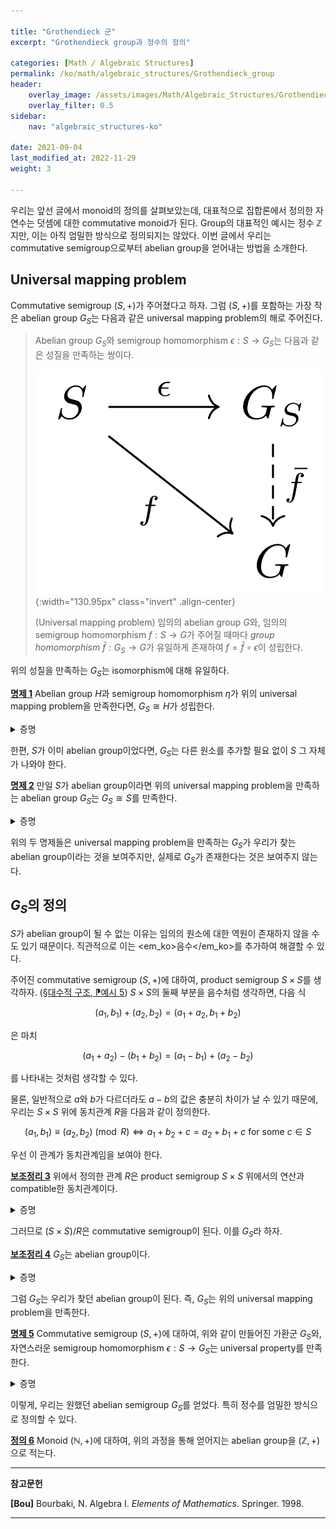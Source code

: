 ```yaml
---

title: "Grothendieck 군"
excerpt: "Grothendieck group과 정수의 정의"

categories: [Math / Algebraic Structures]
permalink: /ko/math/algebraic_structures/Grothendieck_group
header:
    overlay_image: /assets/images/Math/Algebraic_Structures/Grothendieck_group.png
    overlay_filter: 0.5
sidebar: 
    nav: "algebraic_structures-ko"

date: 2021-09-04
last_modified_at: 2022-11-29
weight: 3

---
```


우리는 앞선 글에서 monoid의 정의를 살펴보았는데, 대표적으로 집합론에서 정의한 자연수는 덧셈에 대한 commutative monoid가 된다. Group의 대표적인 예시는 정수 $\mathbb{Z}$지만, 이는 아직 엄밀한 방식으로 정의되지는 않았다. 이번 글에서 우리는 commutative semigroup으로부터 abelian group을 얻어내는 방법을 소개한다. 

## Universal mapping problem

Commutative semigroup $(S,+)$가 주어졌다고 하자. 그럼 $(S,+)$를 포함하는 가장 작은 abelian group $G_S$는 다음과 같은 universal mapping problem의 해로 주어진다.

> Abelian group $G_S$와 semigroup homomorphism $\epsilon:S\rightarrow G_S$는 다음과 같은 성질을 만족하는 쌍이다.  
>
>![universal_property](/assets/images/Math/Algebraic_Structures/Grothendieck_group-1.png){:width="130.95px"  class="invert" .align-center}
>     
>(Universal mapping problem) 임의의 abelian group $G$와, 임의의 semigroup homomorphism $f:S\rightarrow G$가 주어질 때마다 *group homomorphism* $\bar{f}:G_S\rightarrow G$가 유일하게 존재하여 $f=\bar{f}\circ\epsilon$이 성립한다.

위의 성질을 만족하는 $G_S$는 isomorphism에 대해 유일하다.

<div class="proposition" markdown="1">

<ins id="prop1">**명제 1**</ins> Abelian group $H$과 semigroup homomorphism $\eta$가 위의 universal mapping problem을 만족한다면, $G_S\cong H$가 성립한다.

</div>
<details class="proof" markdown="1">
<summary>증명</summary>

우선 다음 diagram을 살펴보자.

![uniqueness_1](/assets/images/Math/Algebraic_Structures/Grothendieck_group-2.png){:width="133.35px"  class="invert" .align-center}

그럼 universal property에서, $\eta= \bar{\eta}\circ\epsilon$이도록 하는 $\bar{\eta}: G_S\rightarrow H$가 존재한다. 한편, 다시 다음의 diagram에서

![uniqueness_2](/assets/images/Math/Algebraic_Structures/Grothendieck_group-3.png){:width="133.35px"  class="invert" .align-center}

$H$에 대한 universal property를 사용하면 $\epsilon=\bar{\epsilon}\circ\eta$이도록 하는 $\bar{\epsilon}:H\rightarrow G_S$가 존재한다. 그럼

$$\bar{\eta}\circ\bar{\epsilon}\circ\eta=\bar{\eta}\circ \epsilon=\eta=\id_{H}\circ \eta $$

이고, 다시 universal property에 의하여 $f\circ \eta=\eta$를 만족하는 $f$는 유일하므로 $f=\id_H=\bar{\eta}\circ \bar{\epsilon}$이 성립한다. 혹은, diagram의 언어로는, 다음 diagram을 commute하게 만드는 $H\rightarrow H$는 유일하므로 $\id_H=\bar{\eta}\circ \bar{\epsilon}$여야 한다.

![uniqueness_3](/assets/images/Math/Algebraic_Structures/Grothendieck_group-4.png){:width="180px"  class="invert" .align-center}

비슷하게 $\id\_{G_S}=\bar{\epsilon}\circ \bar{\eta}$가 성립한다는 것도 보일 수 있고, 따라서 $G_S\cong H$가 성립한다.
</details>

한편, $S$가 이미 abelian group이었다면, $G_S$는 다른 원소를 추가할 필요 없이 $S$ 그 자체가 나와야 한다.

<div class="proposition" markdown="1">

<ins id="prop2">**명제 2**</ins> 만일 $S$가 abelian group이라면 위의 universal mapping problem을 만족하는 abelian group $G_S$는 $G_S\cong S$를 만족한다.

</div>
<details class="proof" markdown="1">
<summary>증명</summary>

$S$와 $\id_S$가 자명하게 universal property를 만족하므로, 앞선 [명제 1](#prop1)에 의하여 universal property를 만족하는 임의의 abelian group은 $S$와 동형이어야 한다.

</details>

위의 두 명제들은 universal mapping problem을 만족하는 $G_S$가 우리가 찾는 abelian group이라는 것을 보여주지만, 실제로 $G_S$가 존재한다는 것은 보여주지 않는다. 

## $G_S$의 정의

$S$가 abelian group이 될 수 없는 이유는 임의의 원소에 대한 역원이 존재하지 않을 수도 있기 때문이다. 직관적으로 이는 <em_ko>음수</em_ko>를 추가하여 해결할 수 있다.

주어진 commutative semigroup $(S,+)$에 대하여, product semigroup $S\times S$를 생각하자. ([§대수적 구조, ⁋예시 5](/ko/math/algebraic_structures/algebraic_structure#ex5)) $S\times S$의 둘째 부분을 음수처럼 생각하면, 다음 식

$$(a_1, b_1)+(a_2, b_2)=(a_1+a_2, b_1+b_2)$$

은 마치

$$(a_1+a_2)-(b_1+b_2)=(a_1-b_1)+(a_2-b_2)$$

를 나타내는 것처럼 생각할 수 있다. 

물론, 일반적으로 $a$와 $b$가 다르더라도 $a-b$의 값은 충분히 차이가 날 수 있기 때문에, 우리는 $S\times S$ 위에 동치관계 $R$을 다음과 같이 정의한다.

$$(a_1, b_1)\equiv (a_2, b_2)\pmod{R}\iff a_1+b_2+c=a_2+b_1+c\text{ for some $c\in S$}$$

우선 이 관계가 동치관계임을 보여야 한다.

<div class="proposition" markdown="1">

<ins id="lem3">**보조정리 3**</ins> 위에서 정의한 관계 $R$은 product semigroup $S\times S$ 위에서의 연산과 compatible한 동치관계이다.

</div>
<details class="proof" markdown="1">
<summary>증명</summary>

우선, $R$이 동치관계임을 보이자. 임의의 $(a,b)\in S\times S$에 대하여, 

$$a+b+c=a+b+c$$

가 임의의 $c\in S$에 대해 성립하므로, $(a,b)\equiv(a,b)$이다. $(a_1,b_1)\equiv (a_2,b_2)$라 하자. 즉, 어떠한 $c\in S$에 대하여

$$a_1+b_2+c=a_2+b_1+c$$

가 성립한다. 그런데 이는 정확히 $(a_2,b_2)\equiv (a_1,b_1)$의 조건이므로, $R$은 symmetric하다. 마지막으로, $(a_1,b_1)\equiv(a_2,b_2)$이고 $(a_2,b_2)\equiv (a_3,b_3)$이라 하자. 그럼 어떤 $c$, $c'$에 대하여

$$a_1+b_2+c=a_2+b_1+c,\qquad a_2+b_3+c'=a_3+b_2+c'$$

가 성립한다. 이제 두 식을 더하면, 

$$a_1+b_3+(a_2+b_2+c+c')=a_3+b_1+(a_2+b_2+c+c')$$

이므로 $(a_1,b_1)\equiv(a_3,b_3)$이 성립한다. 즉, $R$은 동치관계가 된다.

이제 $R$이 $S\times S$의 연산과 compatible하다는 것을 보여야 한다. 이를 위해, $(a_1, b_1)\equiv(a_1',b_1')$이고 $(a_2, b_2)\equiv (a_2',b_2')$라 하자. 우리는 $(a_1+a_2, b_1+b_2)\equiv(a_1'+a_2', b_1'+b_2')$임을 보여야 한다. 주어진 조건으로부터, 적당한 $c_1$, $c_2$가 존재하여

$$a_1+b_1'+c_1=a_1'+b_1+c_1,\qquad a_2+b_2'+c_2=a_2'+b_2+c_2$$

가 성립한다. 이제, 두 식을 더하면
$$(a_1+a_2)+(b_1'+b_2')+(c_1+c_2)=(a_1'+a_2')+(b_1+b_2)+(c_1+c_2)$$

이 성립하므로, 정의에 의해 $(a_1+a_2, b_1+b_2)\equiv(a_1'+a_2', b_1'+b_2')\pmod{R}$이 성립하고, 따라서 $R$은 $S\times S$의 연산과 compatible하다. 

</details>

그러므로 $(S\times S)/R$은 commutative semigroup이 된다. 이를 $G_S$라 하자. 

<div class="proposition" markdown="1">

<ins id="lem4">**보조정리 4**</ins> $G_S$는 abelian group이다.

</div>
<details class="proof" markdown="1">
<summary>증명</summary>

$G_S$가 항등원과 역원을 가짐을 보이면 된다. 우리는 $(a,b)$를 $a-b$처럼 생각하고 있으므로, 항등원은 $(a,a)$, $(a,b)$의 역원은 $-(a-b)=b-a$, 즉 $(b,a)$가 될 것이다. 이를 증명하자.

우선, 임의의 $c\in S$에 대하여, $[(c,c)]$가 항등원이 됨을 보인다. 임의의 $[(a,b)]\in G_S$에 대하여,

$$[(a,b)]+[(c,c)]=[(a+c, b+c)]$$

가 성립한다. 그런데

$$(a+c)+b+d=(b+c)+a+d$$

가 임의의 $d\in S$에 대해 성립하므로, $(a+c, b+c)\equiv (a,b)$이고 따라서 $[(a+c, b+c)]=[(a,b)]$가 성립한다. 교환법칙에 의하여 $[(c,c)]+[(a,b)]=[(a,b)]$도 당연하게 성립하므로, $[(c,c)]$는 $G_S$의 항등원이 된다. 

한편, 임의의 $[(a,b)]\in G_S$에 대하여

$$[(a,b)]+[(b+a)]=[(a+b,a+b)]$$

이므로, 앞선 논증에 의해 $[(a,b)]+[(b,a)]$는 $G_S$의 항등원이 되고, $[(a,b)]+[(b,a)]$도 마찬가지다. 따라서 $G_S$의 임의의 원소의 역원이 존재하므로, $G_S$는 group의 구조를 가진다. 

</details>

그럼 $G_S$는 우리가 찾던 abelian group이 된다. 즉, $G_S$는 위의 universal mapping problem을 만족한다.

<div class="proposition" markdown="1">

<ins id="prop5">**명제 5**</ins> Commutative semigroup $(S, +)$에 대하여, 위와 같이 만들어진 가환군 $G_S$와, 자연스러운 semigroup homomorphism $\epsilon:S\rightarrow G_S$는 universal property를 만족한다.

</div>
<details class="proof" markdown="1">
<summary>증명</summary>

우선 $S$에서 $G_S$로의 *자연스러운 semigroup homomorphism*이 무엇인지부터 생각해보자. 우리는 $G_S$에서 $(a,b)$를 $a-b$로 취급하고 있으므로, $a$가 $G_S$에서는 $(a+b)-b$, 즉 $[(a+b, b)]$인 것을 알 수 있다. 따라서 $\epsilon$을 $a\mapsto[(a+a, a)]$으로 정의하자. 물론 아무 $b$나 택해서 $a\mapsto[(a+b,b)]$으로 정의해도 같은 값이 나온다.

Universal property를 증명하기 위해, 임의의 abelian group $G$와, semigroup homomorphism $f:S\rightarrow G$가 주어졌다고 하자. 

우선, 만약 주어진 성질을 만족하는 $\bar{f}:G_S\rightarrow S$가 존재한다면, $\bar{f}$는 반드시 유일해야 한다. 임의의 $[(a,b)]$에 대하여, 

$$\begin{aligned}\bar{f}\left([(a,b)]\right)&=\bar{f}\left([(a+(a+b), b+(a+b))]\right)=\bar{f}\left([(a+a,a)]+[(b, b+b)]\right)\\ &\bar{f}\left([(a+a, a)]\right)+\bar{f}\left([(b,b+b)]\right)=\bar{f}\left(\epsilon(a)\right)-\bar{f}\left(\epsilon(b)\right)\\ &=f(a)-f(b)\end{aligned}$$

이므로, 각각의 원소들에서의 함수값이 유일하게 정해지기 때문이다. 

이제 유일성 증명에서 힌트를 얻어, $\bar{f}([(a,b)])$를 $f(a)-f(a)$으로 정의하자. 우선, 이 정의는 잘 정의되어 있다. 즉, 만일 $(a_1,b_1)\equiv(a_2,b_2)$라면, $f(a_2)-f(b_2)=f(a_1)-f(b_1)$이 성립한다. $(a_1,b_1)\equiv(a_2,b_2)$이므로, 어떤 $c\in S$가 존재하여 $a_1+b_2+c=a_2+b_1+c$이고, 따라서

$$f(a_1)+f(b_2)+f(c)=f(a_1+b_2+c)=f(a_2+b_1+c)=f(a_2)+f(b_1)+f(c)$$

이므로, 양 변에서 $f(c)$를 빼고 적당히 이항해서 정리해주면

$$f(a_1)-f(b_1)=f(a_2)-f(b_2)$$

을 얻는다. 

또, $\bar{f}$는 group homomorphism이 된다. 임의의 $[(a_1, b_1)]$, $[(a_2,b_2)]$에 대하여

$$\begin{aligned}\bar{f}\left([(a_1,b_1)]+[(a_2, b_2)]\right)&=\bar{f}\left([(a_1+a_2, b_1+b_2)]\right)=f(a_1+a_2)-f(b_1+b_2)\\&=f(a_1)+f(a_2)-f(b_1)-f(b_2)=(f(a_1)-f(b_1))+(f(a_2)-f(b_2))\\&=\bar{f}\left([(a_1, b_1)]\right)+\bar{f}\left([(a_2,b_2)]\right)\end{aligned}$$

가 성립하기 때문이다. 

마지막으로, $\bar{f}$가 주어진 조건 $f=\bar{f}\circ\epsilon$을 만족한다는 것은 계산해보면 자명하다.

</details>

이렇게, 우리는 원했던 abelian semigroup $G_S$를 얻었다. 특히 정수를 엄밀한 방식으로 정의할 수 있다.

<div class="definition" markdown="1">

<ins id="def6">**정의 6**</ins> Monoid $(\mathbb{N},+)$에 대하여, 위의 과정을 통해 얻어지는 abelian group을 $(\mathbb{Z},+)$으로 적는다.

</div>

---

**참고문헌**

**[Bou]** Bourbaki, N. Algebra I. *Elements of Mathematics*. Springer. 1998.  

---
